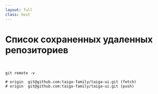 ```yaml
---
layout: full
class: host
---
```


# Список сохраненных удаленных репозиториев

<br/>

<p class="large">

```shell
git remote -v
```
</p>

<p class="small">

```shell
# origin  git@github.com:taiga-family/taiga-ui.git (fetch)
# origin  git@github.com:taiga-family/taiga-ui.git (push)
```

</p>

<style>
    .host .large code {
        font-size: 2rem;
    }

    .host .small code {
        font-size: 1.3rem;
    }
</style>
